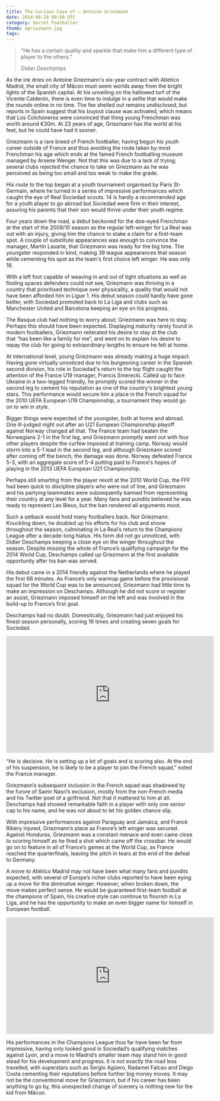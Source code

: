 ```yaml
---
title: The Curious Case of – Antoine Griezmann
date: 2014-08-19 00:59 UTC
category: Secret Footballer
thumb: agriezmann.jpg
tags:
---
```


> “He has a certain quality and sparkle that make him a different type of player to the others.”
> <footer><cite>Didier Deschamps</cite></footer>


As the ink dries on Antoine Griezmann's six-year contract with Atletico Madrid, the small city of Mâcon must seem worlds away from the bright lights of the Spanish capital. At his unveiling on the hallowed turf of the Vicente Calderón, there is even time to indulge in a selfie that would make the rounds online in no time. The fee shelled out remains undisclosed, but reports in Spain suggest that his buyout clause was activated, which means that Los Colchoneros were convinced that thing young Frenchman was worth around €30m. At 23 years of age, Griezmann has the world at his feet, but he could have had it sooner.

Griezmann is a rare breed of French footballer, having begun his youth career outside of France and thus avoiding the route taken by most Frenchman his age which ends at the famed French footballing museum managed by Arsene Wenger. Not that this was due to a lack of trying; several clubs rejected the chance to take on Griezmann as he was perceived as being too small and too weak to make the grade.

His route to the top began at a youth tournament organised by Paris St-Germain, where he turned in a series of impressive performances which caught the eye of Real Sociedad scouts. 14 is hardly a recommended age for a youth player to go abroad but Sociedad were firm in their interest, assuring his parents that their son would thrive under their youth regime. 

Four years down the road, a debut beckoned for the doe-eyed Frenchman at the start of the 2009/10 season as the regular left-winger for La Real was out with an injury, giving him the chance to stake a claim for a first-team spot. A couple of substitute appearances was enough to convince the manager, Martín Lasarte, that Griezmann was ready for the big time. The youngster responded in kind, making 39 league appearances that season while cementing his spot as the team's first choice left winger. He was only 18. 

With a left foot capable of weaving in and out of tight situations as well as finding spaces defenders could not see, Griezmann was thriving in a country that prioritised technique over physicality, a quality that would not have been afforded him in Ligue 1. His debut season could hardly have gone better, with Sociedad promoted back to La Liga and clubs such as Manchester United and Barcelona keeping an eye on his progress. 

The Basque club had nothing to worry about; Griezmann was here to stay. Perhaps this should have been expected. Displaying maturity rarely found in modern footballers, Griezmann reiterated his desire to stay at the club that “has been like a family for me”, and went on to explain his desire to repay the club for going to extraordinary lengths to ensure he felt at home. 

At international level, young Griezmann was already making a huge impact. Having gone virtually unnoticed due to his burgeoning career in the Spanish second division, his role in Sociedad's return to the top flight caught the attention of the France U19 manager, Francis Smerecki. Called up to face Ukraine in a two-legged friendly, he promptly scored the winner in the second leg to cement his reputation as one of the country's brightest young stars. This performance would secure him a place in the French squad for the 2010 UEFA European U19 Championship, a tournament they would go on to win in style. 

Bigger things were expected of the youngster, both at home and abroad. One ill-judged night out after an U21 European Championship playoff against Norway changed all that. The France team had beaten the Norwegians 2-1 in the first leg, and Griezmann promptly went out with four other players despite the curfew imposed at training camp. Norway would storm into a 5-1 lead in the second leg, and although Griezmann scored after coming off the bench, the damage was done. Norway defeated France 5-3, with an aggregate score of 5-4 putting paid to France's hopes of playing in the 2013 UEFA European U21 Championship.

Perhaps still smarting from the player revolt at the 2010 World Cup, the FFF had been quick to discipline players who were out of line, and Griezmann and his partying teammates were subsequently banned from representing their country at any level for a year. Many fans and pundits believed he was ready to represent Les Bleus, but the ban rendered all arguments moot.

Such a setback would hold many footballers back. Not Griezmann. Knuckling down, he doubled up his efforts for his club and shone throughout the season, culminating in La Real’s return to the Champions League after a decade-long hiatus. His form did not go unnoticed, with Didier Deschamps keeping a close eye on the winger throughout the season. Despite missing the whole of France’s qualifying campaign for the 2014 World Cup, Deschamps called up Griezmann at the first available opportunity after his ban was served.

His debut came in a 2014 friendly against the Netherlands where he played the first 68 minutes. As France’s only warmup game before the provisional squad for the World Cup was to be announced, Griezmann had little time to make an impression on Deschamps. Although he did not score or register an assist, Griezmann imposed himself on the left and was involved in the build-up to France’s first goal.

Deschamps had no doubt. Domestically, Griezmann had just enjoyed his finest season personally, scoring 16 times and creating seven goals for Sociedad.

<iframe width="560" height="315" src="http://www.youtube.com/embed/mzcPUNgZ5AA?start=86" frameborder="0" allowfullscreen></iframe>

“He is decisive. He is setting up a lot of goals and is scoring also. At the end of his suspension, he is likely to be a player to join the French squad,” noted the France manager.

Griezmann’s subsequent inclusion in the French squad was shadowed by the furore of Samir Nasri’s exclusion, mostly from the non-French media and his Twitter poet of a girlfriend. Not that it mattered to him at all. Deschamps had showed remarkable faith in a player with only one senior cap to his name, and he was not about to let his golden chance slip.

With impressive performances against Paraguay and Jamaica, and Franck Ribéry injured, Griezmann’s place as France’s left winger was secured. Against Honduras, Griezmann was a constant menace and even came close to scoring himself as he fired a shot which came off the crossbar. He would go on to feature in all of France’s games at the World Cup, as France reached the quarterfinals, leaving the pitch in tears at the end of the defeat to Germany.

A move to Atlético Madrid may not have been what many fans and pundits expected, with several of Europe’s richer clubs reported to have been eying up a move for the diminutive winger. However, when broken down, the move makes perfect sense. He would be guaranteed first-team football at the champions of Spain, his creative style can continue to flourish in La Liga, and he has the opportunity to make an even bigger name for himself in European football.

<iframe width="560" height="315" src="http://www.youtube.com/embed/Fo6qKSNIIHk" frameborder="0" allowfullscreen></iframe>

His performances in the Champions League thus far have been far from impressive, having only looked good in Sociedad’s qualifying matches against Lyon, and a move to Madrid’s smaller team may stand him in good stead for his development and progress. It is not exactly the road less travelled, with superstars such as Sergio Agüero, Radamel Falcao and Diego Costa cementing their reputations before further big money moves. It may not be the conventional move for Griezmann, but if his career has been anything to go by, this unexpected change of scenery is nothing new for the kid from Mâcon.